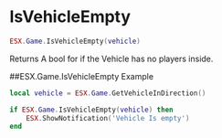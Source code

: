 # IsVehicleEmpty

```lua
ESX.Game.IsVehicleEmpty(vehicle)
```

Returns A bool for if the Vehicle has no players inside.


##ESX.Game.IsVehicleEmpty Example

```lua
local vehicle = ESX.Game.GetVehicleInDirection()

if ESX.Game.IsVehicleEmpty(vehicle) then
	ESX.ShowNotification('Vehicle Is empty')
end

```
